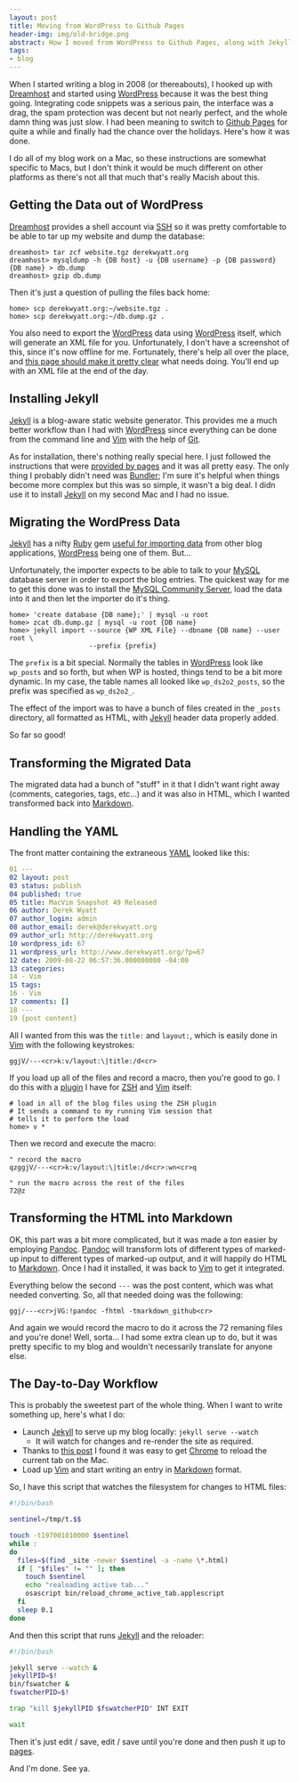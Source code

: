 ```yaml
---
layout: post
title: Moving from WordPress to Github Pages
header-img: img/old-bridge.png
abstract: How I moved from WordPress to Github Pages, along with Jekyll and all the good stuff.
tags:
- blog
---
```

When I started writing a blog in 2008 (or thereabouts), I hooked up with [Dreamhost][1] and started using [WordPress][2] because it was the best thing going.  Integrating code snippets was a serious pain, the interface was a drag, the spam protection was decent but not nearly perfect, and the whole damn thing was just _slow_.  I had been meaning to switch to [Github Pages][3] for quite a while and finally had the chance over the holidays.  Here's how it was done.

I do all of my blog work on a Mac, so these instructions are somewhat specific to Macs, but I don't think it would be much different on other platforms as there's not all that much that's really Macish about this.

Getting the Data out of WordPress
---------------------------------

[Dreamhost][1] provides a shell account via [SSH][4] so it was pretty comfortable to be able to tar up my website and dump the database:

```
dreamhost> tar zcf website.tgz derekwyatt.org
dreamhost> mysqldump -h {DB host} -u {DB username} -p {DB password} {DB name} > db.dump
dreamhost> gzip db.dump
```

Then it's just a question of pulling the files back home:

```
home> scp derekwyatt.org:~/website.tgz .
home> scp derekwyatt.org:~/db.dump.gz .
```

You also need to export the [WordPress][2] data using [WordPress][2] itself, which will generate an XML file for you.  Unfortunately, I don't have a screenshot of this, since it's now offline for me.  Fortunately, there's help all over the place, and [this page should make it pretty clear][14] what needs doing.  You'll end up with an XML file at the end of the day.

Installing Jekyll
-----------------

[Jekyll][5] is a blog-aware static website generator.  This provides me a much better workflow than I had with [WordPress][2] since everything can be done from the command line and [Vim][7] with the help of [Git][8].

As for installation, there's nothing really special here.  I just followed the instructions that were [provided by pages][6] and it was all pretty easy.  The only thing I probably didn't need was [Bundler][9]; I'm sure it's helpful when things become more complex but this was so simple, it wasn't a big deal.  I didn use it to install [Jekyll][5] on my second Mac and I had no issue.

Migrating the WordPress Data
----------------------------

[Jekyll][5] has a nifty [Ruby][10] gem [useful for importing data][11] from other blog applications, [WordPress][2] being one of them.  But...

Unfortunately, the importer expects to be able to talk to your [MySQL][12] database server in order to export the blog entries.  The quickest way for me to get this done was to install the [MySQL Community Server][13], load the data into it and then let the importer do it's thing.

```
home> 'create database {DB name};' | mysql -u root
home> zcat db.dump.gz | mysql -u root {DB name}
home> jekyll import --source {WP XML File} --dbname {DB name} --user root \
                    --prefix {prefix}
```

The `prefix` is a bit special.  Normally the tables in [WordPress][2] look like `wp_posts` and so forth, but when WP is hosted, things tend to be a bit more dynamic.  In my case, the table names all looked like `wp_ds2o2_posts`, so the prefix was specified as `wp_ds2o2_`.

The effect of the import was to have a bunch of files created in the `_posts` directory, all formatted as HTML, with [Jekyll][5] header data properly added.

So far so good!

Transforming the Migrated Data
------------------------------

The migrated data had a bunch of "stuff" in it that I didn't want right away (comments, categories, tags, etc...) and it was also in HTML, which I wanted transformed back into [Markdown][15].

Handling the YAML
-----------------

The front matter containing the extraneous [YAML][16] looked like this:

``` yaml
01 ---
02 layout: post
03 status: publish
04 published: true
05 title: MacVim Snapshot 49 Released
06 author: Derek Wyatt
07 author_login: admin
08 author_email: derek@derekwyatt.org
09 author_url: http://derekwyatt.org
10 wordpress_id: 67
11 wordpress_url: http://www.derekwyatt.org/?p=67
12 date: 2009-08-22 06:57:36.000000000 -04:00
13 categories:
14 - Vim
15 tags:
16 - Vim
17 comments: []
18 ---
19 {post content}
```

All I wanted from this was the `title:` and `layout:`, which is easily done in [Vim][7] with the following keystrokes:

``` vim
ggjV/---<cr>k:v/layout:\|title:/d<cr>
```

If you load up all of the files and record a macro, then you're good to go.  I do this with a [plugin][18] I have for [ZSH][17] and [Vim][7] itself:

```
# load in all of the blog files using the ZSH plugin
# It sends a command to my running Vim session that
# tells it to perform the load
home> v *
```

Then we record and execute the macro:

``` vim
" record the macro
qzggjV/---<cr>k:v/layout:\|title:/d<cr>:wn<cr>q

" run the macro across the rest of the files
72@z
```

Transforming the HTML into Markdown
-----------------------------------

OK, this part was a bit more complicated, but it was made a _ton_ easier by employing [Pandoc][19].  [Pandoc][19] will transform lots of different types of marked-up input to different types of marked-up output, and it will happily do HTML to [Markdown][15].  Once I had it installed, it was back to [Vim][7] to get it integrated.

Everything below the second `---` was the post content, which was what needed converting.  So, all that needed doing was the following:

``` vim
ggj/---<cr>jVG:!pandoc -fhtml -tmarkdown_github<cr>
```

And again we would record the macro to do it across the 72 remaning files and you're done!  Well, sorta... I had some extra clean up to do, but it was pretty specific to my blog and wouldn't necessarily translate for anyone else.

The Day-to-Day Workflow
-----------------------

This is probably the sweetest part of the whole thing.  When I want to write something up, here's what I do:

- Launch [Jekyll][5] to serve up my blog locally: `jekyll serve --watch`
  - It will watch for changes and re-render the site as required.
- Thanks to [this post][20] I found it was easy to get [Chrome][21] to reload the current tab on the Mac.
- Load up [Vim][7] and start writing an entry in [Markdown][15] format.

So, I have this script that watches the filesystem for changes to HTML files:

``` bash
#!/bin/bash

sentinel=/tmp/t.$$

touch -t197001010000 $sentinel
while :
do
  files=$(find _site -newer $sentinel -a -name \*.html)
  if [ "$files" != "" ]; then
    touch $sentinel
    echo "realoading active tab..."
    osascript bin/reload_chrome_active_tab.applescript
  fi
  sleep 0.1
done
```

And then this script that runs [Jekyll][5] and the reloader:

``` bash
#!/bin/bash

jekyll serve --watch &
jekyllPID=$!
bin/fswatcher &
fswatcherPID=$!

trap "kill $jekyllPID $fswatcherPID" INT EXIT

wait
```

Then it's just edit / save, edit / save until you're done and then push it up to [pages][3].

And I'm done.  See ya.

  [1]: http://dreamhost.com "Dreamhost"
  [2]: http://wordpress.com "WordPress"
  [3]: http://pages.github.com "Github Pages"
  [4]: http://openssh.com/ "SSH"
  [5]: http://jekyllrb.com "Jekyll"
  [6]: https://help.github.com/articles/using-jekyll-with-pages "Using Jekyll with Pages"
  [7]: http://www.vim.org "Vim"
  [8]: http://git-scm.com "Git"
  [9]: http://bundler.io/ "Bundler"
  [10]: http://ruby-lang.org/ "Ruby"
  [11]: http://import.jekyllrb.com/ "Jekyll Importer"
  [12]: http://mysql.com "MySQL"
  [13]: http://dev.mysql.com/downloads/mysql/ "MySQL Community Server"
  [14]: http://codex.wordpress.org/Tools_Export_Screen "WordPress export"
  [15]: http://daringfireball.net/projects/markdown/ "Markdown"
  [16]: http://yaml.org/ "YAML"
  [17]: http://www.zsh.org/ "ZSH"
  [18]: https://github.com/derekwyatt/dotfiles/tree/master/zsh_custom/plugins/vim-interaction "ZSH Vim Plugin"
  [19]: http://johnmacfarlane.net/pandoc/ "Pandoc"
  [20]: http://blog.daanraman.com/coding/automatically-reload-chrome-when-editing-files-on-osx/ "telling Chrome to reload"
  [21]: http://chrome.google.com "Chrome"
